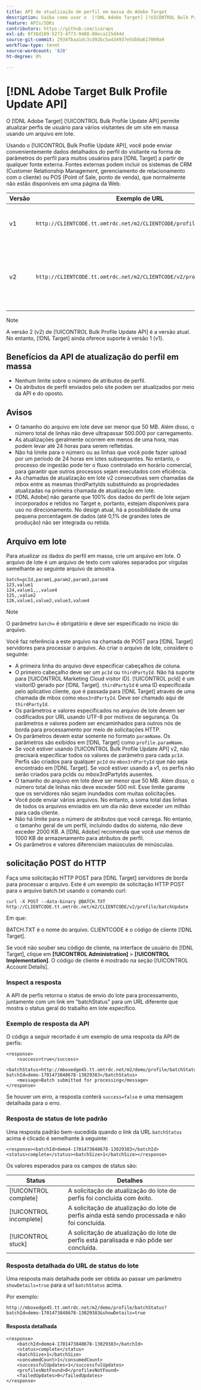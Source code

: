 ```yaml
---
title: API de atualização de perfil em massa do Adobe Target
description: Saiba como usar o  [!DNL Adobe Target] [!UICONTROL Bulk Profile Update API] para enviar os dados de perfil de vários visitantes para o  [!DNL Target] para uso no direcionamento.
feature: APIs/SDKs
contributors: https://github.com/icaraps
exl-id: 0f38d109-5273-4f73-9488-80eca115d44d
source-git-commit: 2934fbaa1dc3cd92bc5a434937e5db9a617009a9
workflow-type: tm+mt
source-wordcount: '828'
ht-degree: 8%

---
```


# [!DNL Adobe Target Bulk Profile Update API]

O [!DNL Adobe Target] [!UICONTROL Bulk Profile Update API] permite atualizar perfis de usuário para vários visitantes de um site em massa usando um arquivo em lote.

Usando o [!UICONTROL Bulk Profile Update API], você pode enviar convenientemente dados detalhados do perfil do visitante na forma de parâmetros do perfil para muitos usuários para [!DNL Target] a partir de qualquer fonte externa. Fontes externas podem incluir os sistemas de CRM (Customer Relationship Management, gerenciamento de relacionamento com o cliente) ou POS (Point of Sale, ponto de venda), que normalmente não estão disponíveis em uma página da Web.

| Versão  | Exemplo de URL | Recursos |
| --- | --- | --- |
| v1 | `http://CLIENTCODE.tt.omtrdc.net/m2/CLIENTCODE/profile/batchUpdate` | Suporte somente para atualização de perfil em massa. |
| v2 | `http://CLIENTCODE.tt.omtrdc.net/m2/CLIENTCODE/v2/profile/batchUpdate` | <ul><li>Caso não seja encontrado, criar perfil.</li><li>Atualização de status por linha.</li></ul> |

>[!NOTE]
>
>A versão 2 (v2) de [!UICONTROL Bulk Profile Update API] é a versão atual. No entanto, [!DNL Target] ainda oferece suporte à versão 1 (v1).

## Benefícios da API de atualização do perfil em massa

* Nenhum limite sobre o número de atributos de perfil.
* Os atributos de perfil enviados pelo site podem ser atualizados por meio da API e do oposto.

## Avisos

* O tamanho do arquivo em lote deve ser menor que 50 MB. Além disso, o número total de linhas não deve ultrapassar 500.000 por carregamento.
* As atualizações geralmente ocorrem em menos de uma hora, mas podem levar até 24 horas para serem refletidas.
* Não há limite para o número ou as linhas que você pode fazer upload por um período de 24 horas em lotes subsequentes. No entanto, o processo de ingestão pode ter o fluxo controlado em horário comercial, para garantir que outros processos sejam executados com eficiência.
* As chamadas de atualização em lote v2 consecutivas sem chamadas da mbox entre as mesmas thirdPartyIds substituindo as propriedades atualizadas na primeira chamada de atualização em lote.
* [!DNL Adobe] não garante que 100% dos dados do perfil de lote sejam incorporados e retidos no Target e, portanto, estejam disponíveis para uso no direcionamento. No design atual, há a possibilidade de uma pequena porcentagem de dados (até 0,1% de grandes lotes de produção) não ser integrada ou retida.

## Arquivo em lote

Para atualizar os dados do perfil em massa, crie um arquivo em lote. O arquivo de lote é um arquivo de texto com valores separados por vírgulas semelhante ao seguinte arquivo de amostra.

``````
batch=pcId,param1,param2,param3,param4
123,value1
124,value1,,,value4
125,,value2
126,value1,value2,value3,value4
``````

>[!NOTE]
>
>O parâmetro `batch=` é obrigatório e deve ser especificado no início do arquivo.

Você faz referência a este arquivo na chamada de POST para [!DNL Target] servidores para processar o arquivo. Ao criar o arquivo de lote, considere o seguinte:

* A primeira linha do arquivo deve especificar cabeçalhos de coluna.
* O primeiro cabeçalho deve ser um `pcId` ou `thirdPartyId`. Não há suporte para [!UICONTROL Marketing Cloud visitor ID]. [!UICONTROL pcId] é um visitorID gerado por [!DNL Target]. `thirdPartyId` é uma ID especificada pelo aplicativo cliente, que é passada para [!DNL Target] através de uma chamada de mbox como `mbox3rdPartyId`. Deve ser chamado aqui de `thirdPartyId`.
* Os parâmetros e valores especificados no arquivo de lote devem ser codificados por URL usando UTF-8 por motivos de segurança. Os parâmetros e valores podem ser encaminhados para outros nós de borda para processamento por meio de solicitações HTTP.
* Os parâmetros devem estar somente no formato `paramName`. Os parâmetros são exibidos em [!DNL Target] como `profile.paramName`.
* Se você estiver usando [!UICONTROL Bulk Profile Update API] v2, não precisará especificar todos os valores de parâmetro para cada `pcId`. Perfis são criados para qualquer `pcId` ou `mbox3rdPartyId` que não seja encontrado em [!DNL Target]. Se você estiver usando a v1, os perfis não serão criados para pcIds ou mbox3rdPartyIds ausentes.
* O tamanho do arquivo em lote deve ser menor que 50 MB. Além disso, o número total de linhas não deve exceder 500 mil. Esse limite garante que os servidores não sejam inundados com muitas solicitações.
* Você pode enviar vários arquivos. No entanto, a soma total das linhas de todos os arquivos enviados em um dia não deve exceder um milhão para cada cliente.
* Não há limite para o número de atributos que você carrega. No entanto, o tamanho geral de um perfil, incluindo dados do sistema, não deve exceder 2000 KB. A [!DNL Adobe] recomenda que você use menos de 1000 KB de armazenamento para atributos de perfil.
* Os parâmetros e valores diferenciam maiúsculas de minúsculas.

## solicitação POST do HTTP

Faça uma solicitação HTTP POST para [!DNL Target] servidores de borda para processar o arquivo. Este é um exemplo de solicitação HTTP POST para o arquivo batch.txt usando o comando curl:

``````
curl -X POST --data-binary @BATCH.TXT http://CLIENTCODE.tt.omtrdc.net/m2/CLIENTCODE/v2/profile/batchUpdate
``````

Em que:

BATCH.TXT é o nome do arquivo. CLIENTCODE é o código de cliente [!DNL Target].

Se você não souber seu código de cliente, na interface de usuário do [!DNL Target], clique em **[!UICONTROL Administration]** > **[!UICONTROL Implementation]**. O código de cliente é mostrado na seção [!UICONTROL Account Details].

### Inspect a resposta

A API de perfis retorna o status de envio do lote para processamento, juntamente com um link em &quot;batchStatus&quot; para um URL diferente que mostra o status geral do trabalho em lote específico.

### Exemplo de resposta da API

O código a seguir recortado é um exemplo de uma resposta da API de perfis:

```
<response>
    <success>true</success>
    <batchStatus>http://mboxedge45.tt.omtrdc.net/m2/demo/profile/batchStatus?batchId=demo-1701473848678-13029383</batchStatus>
    <message>Batch submitted for processing</message>
</response>
```

Se houver um erro, a resposta conterá `success=false` e uma mensagem detalhada para o erro.

### Resposta de status de lote padrão

Uma resposta padrão bem-sucedida quando o link da URL `batchStatus` acima é clicado é semelhante à seguinte:

```
<response><batchId>demo4-1701473848678-13029383</batchId><status>complete</status><batchSize>1</batchSize></response>
```

Os valores esperados para os campos de status são:

| Status | Detalhes |
| --- | --- |
| [!UICONTROL complete] | A solicitação de atualização do lote de perfis foi concluída com êxito. |
| [!UICONTROL incomplete] | A solicitação de atualização do lote de perfis ainda está sendo processada e não foi concluída. |
| [!UICONTROL stuck] | A solicitação de atualização do lote de perfis está paralisada e não pôde ser concluída. |

### Resposta detalhada do URL de status do lote

Uma resposta mais detalhada pode ser obtida ao passar um parâmetro `showDetails=true` para a url `batchStatus` acima.

Por exemplo:

```
http://mboxedge45.tt.omtrdc.net/m2/demo/profile/batchStatus?batchId=demo-1701473848678-13029383&showDetails=true
```

#### Resposta detalhada

```
<response>
    <batchId>demo4-1701473848678-13029383</batchId>
    <status>complete</status>
    <batchSize>1</batchSize>
    <consumedCount>1</consumedCount>
    <successfulUpdates>1</successfulUpdates>
    <profilesNotFound>0</profilesNotFound>
    <failedUpdates>0</failedUpdates>
</response>
```
